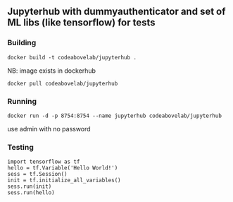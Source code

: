 ## Jupyterhub with dummyauthenticator and set of ML libs (like tensorflow) for tests


### Building
`
docker build -t codeabovelab/jupyterhub .
`

NB: image exists in dockerhub

`
docker pull codeabovelab/jupyterhub
`
### Running
`
docker run -d -p 8754:8754 --name jupyterhub codeabovelab/jupyterhub
`

use admin with no password 

### Testing

```
import tensorflow as tf
hello = tf.Variable('Hello World!')
sess = tf.Session()
init = tf.initialize_all_variables()
sess.run(init)
sess.run(hello)
```
